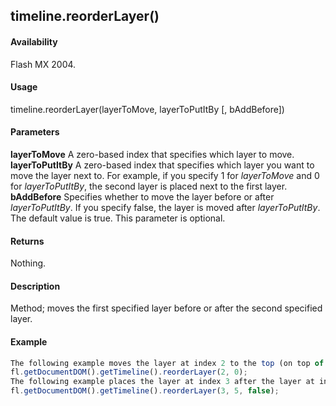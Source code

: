 ## timeline.reorderLayer()

#### Availability

Flash MX 2004.

#### Usage

timeline.reorderLayer(layerToMove, layerToPutItBy \[, bAddBefore\])

#### Parameters

**layerToMove** A zero-based index that specifies which layer to move.
**layerToPutItBy** A zero-based index that specifies which layer you want to move the layer next to. For example, if you specify 1 for *layerToMove* and 0 for *layerToPutItBy*, the second layer is placed next to the first layer.
**bAddBefore** Specifies whether to move the layer before or after *layerToPutItBy*. If you specify false, the layer is moved after *layerToPutItBy*. The default value is true. This parameter is optional.

#### Returns

Nothing.

#### Description

Method; moves the first specified layer before or after the second specified layer.

#### Example

```javascript
The following example moves the layer at index 2 to the top (on top of the layer at index 0):
fl.getDocumentDOM().getTimeline().reorderLayer(2, 0);
The following example places the layer at index 3 after the layer at index 5:
fl.getDocumentDOM().getTimeline().reorderLayer(3, 5, false);

```